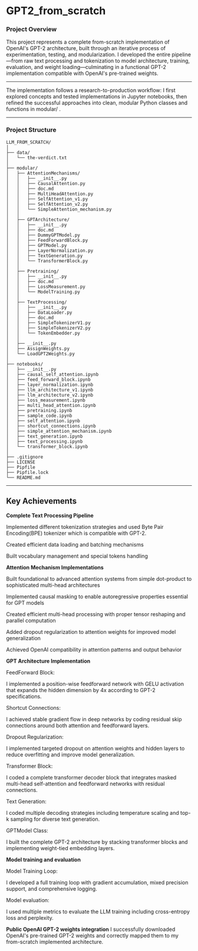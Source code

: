 # GPT2_from_scratch

### Project Overview
This project represents a complete from-scratch implementation of OpenAI's GPT-2 architecture, built through an iterative process of experimentation, testing, and modularization. I developed the entire pipeline—from raw text processing and tokenization to model architecture, training, evaluation, and weight loading—culminating in a functional GPT-2 implementation compatible with OpenAI's pre-trained weights.

---

The implementation follows a research-to-production workflow: I first explored concepts and tested implementations in Jupyter notebooks, then refined the successful approaches into clean, modular Python classes and functions in modular/ .

---

### Project Structure

```
LLM_FROM_SCRATCH/
│
├── data/
│   └── the-verdict.txt
│
├── modular/
│   ├── AttentionMechanisms/
│   │   ├── __init__.py
│   │   ├── CausalAttention.py
│   │   ├── doc.md
│   │   ├── MultiHeadAttention.py
│   │   ├── SelfAttention_v1.py
│   │   ├── SelfAttention_v2.py
│   │   └── SimpleAttention_mechanism.py
│   │
│   ├── GPTArchitecture/
│   │   ├── __init__.py
│   │   ├── doc.md
│   │   ├── DummyGPTModel.py
│   │   ├── FeedForwardBlock.py
│   │   ├── GPTModel.py
│   │   ├── LayerNormalization.py
│   │   ├── TextGeneration.py
│   │   └── TransformerBlock.py
│   │
│   ├── Pretraining/
│   │   ├── __init__.py
│   │   ├── doc.md
│   │   ├── LossMeasurement.py
│   │   └── ModelTraining.py
│   │
│   ├── TextProcessing/
│   │   ├── __init__.py
│   │   ├── DataLoader.py
│   │   ├── doc.md
│   │   ├── SimpleTokenizerV1.py
│   │   ├── SimpleTokenizerV2.py
│   │   └── TokenEmbedder.py
│   │
│   ├── __init__.py
│   ├── AssignWeights.py
│   └── LoadGPT2Weights.py
│
├── notebooks/
│   ├── __init__.py
│   ├── causal_self_attention.ipynb
│   ├── feed_forward_block.ipynb
│   ├── layer_normalization.ipynb
│   ├── llm_architecture_v1.ipynb
│   ├── llm_architecture_v2.ipynb
│   ├── loss_measurement.ipynb
│   ├── multi_head_attention.ipynb
│   ├── pretraining.ipynb
│   ├── sample_code.ipynb
│   ├── self_attention.ipynb
│   ├── shortcut_connections.ipynb
│   ├── simple_attention_mechanism.ipynb
│   ├── text_generation.ipynb
│   ├── text_processing.ipynb
│   └── transformer_block.ipynb
│
├── .gitignore
├── LICENSE
├── Pipfile
├── Pipfile.lock
└── README.md
```

---

## Key Achievements

**Complete Text Processing Pipeline**

Implemented different tokenization strategies and used Byte Pair Encoding(BPE) tokenizer which is compatible with GPT-2.

Created efficient data loading and batching mechanisms

Built vocabulary management and special tokens handling

**Attention Mechanism Implementations**

Built foundational to advanced attention systems from simple dot-product to sophisticated multi-head architectures

Implemented causal masking to enable autoregressive properties essential for GPT models

Created efficient multi-head processing with proper tensor reshaping and parallel computation

Added dropout regularization to attention weights for improved model generalization

Achieved OpenAI compatibility in attention patterns and output behavior

**GPT Architecture Implementation**

FeedForward Block: 

I implemented a position-wise feedforward network with GELU activation that expands the hidden dimension by 4x according to GPT-2 specifications.

Shortcut Connections: 

I achieved stable gradient flow in deep networks by coding residual skip connections around both attention and feedforward layers.

Dropout Regularization:

I implemented targeted dropout on attention weights and hidden layers to reduce overfitting and improve model generalization.

Transformer Block: 

I coded a complete transformer decoder block that integrates masked multi-head self-attention and feedforward networks with residual connections.

Text Generation: 

I coded multiple decoding strategies including temperature scaling and top-k sampling for diverse text generation.

GPTModel Class:

I built the complete GPT-2 architecture by stacking transformer blocks and implementing weight-tied embedding layers.

**Model training and evaluation**

Model Training Loop: 

I developed a full training loop with gradient accumulation, mixed precision support, and comprehensive logging.

Model evaluation:

I used multiple metrics to evaluate the LLM training including cross-entropy loss and perplexity.

**Public OpenAI GPT-2 weights integration**
I successfully downloaded OpenAI's pre-trained GPT-2 weights and correctly mapped them to my from-scratch implemented architecture.



